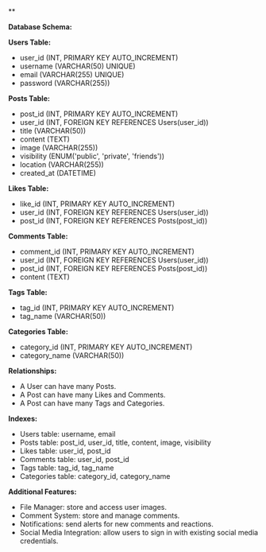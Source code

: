 **

**Database Schema:**

**Users Table:**
- user_id (INT, PRIMARY KEY AUTO_INCREMENT)
- username (VARCHAR(50) UNIQUE)
- email (VARCHAR(255) UNIQUE)
- password (VARCHAR(255))

**Posts Table:**
- post_id (INT, PRIMARY KEY AUTO_INCREMENT)
- user_id (INT, FOREIGN KEY REFERENCES Users(user_id))
- title (VARCHAR(50))
- content (TEXT)
- image (VARCHAR(255))
- visibility (ENUM('public', 'private', 'friends'))
- location (VARCHAR(255))
- created_at (DATETIME)

**Likes Table:**
- like_id (INT, PRIMARY KEY AUTO_INCREMENT)
- user_id (INT, FOREIGN KEY REFERENCES Users(user_id))
- post_id (INT, FOREIGN KEY REFERENCES Posts(post_id))

**Comments Table:**
- comment_id (INT, PRIMARY KEY AUTO_INCREMENT)
- user_id (INT, FOREIGN KEY REFERENCES Users(user_id))
- post_id (INT, FOREIGN KEY REFERENCES Posts(post_id))
- content (TEXT)

**Tags Table:**
- tag_id (INT, PRIMARY KEY AUTO_INCREMENT)
- tag_name (VARCHAR(50))

**Categories Table:**
- category_id (INT, PRIMARY KEY AUTO_INCREMENT)
- category_name (VARCHAR(50))

**Relationships:**

- A User can have many Posts.
- A Post can have many Likes and Comments.
- A Post can have many Tags and Categories.

**Indexes:**

- Users table: username, email
- Posts table: post_id, user_id, title, content, image, visibility
- Likes table: user_id, post_id
- Comments table: user_id, post_id
- Tags table: tag_id, tag_name
- Categories table: category_id, category_name

**Additional Features:**

- File Manager: store and access user images.
- Comment System: store and manage comments.
- Notifications: send alerts for new comments and reactions.
- Social Media Integration: allow users to sign in with existing social media credentials.